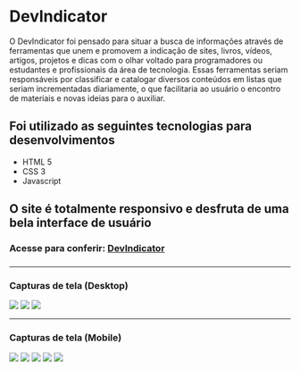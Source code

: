 <h1>DevIndicator</h1>

<p>O DevIndicator foi pensado para situar a busca de informações através de ferramentas que unem e promovem a indicação de sites, livros, vídeos, artigos, projetos e dicas com o olhar voltado para programadores ou estudantes e profissionais da área de tecnologia. Essas ferramentas seriam responsáveis por classificar e catalogar diversos conteúdos em listas que seriam incrementadas diariamente, o que facilitaria ao usuário o encontro de materiais e novas ideias para o auxiliar.</p>
<h2>Foi utilizado as seguintes tecnologias para desenvolvimentos</h2>
<ul>
    <li>HTML 5</li>
    <li>CSS 3</li>
    <li>Javascript</li>
</ul>
<h2>O site é totalmente responsivo e desfruta de uma bela interface de usuário</h2>
<h3>Acesse para conferir: <a href="https://devindicator.herokuapp.com">DevIndicator</a> <h3>
<hr>
<h3>Capturas de tela (Desktop)</h3>
<img src="frames/dsk1.png">
<img src="frames/dsk2.png">
<img src="frames/dsk3.png">

<hr>
<h3>Capturas de tela (Mobile)</h3>
<img src="frames/mbl1.png">
<img src="frames/mbl2.png">
<img src="frames/mbl3.png">
<img src="frames/mbl4.png">
<img src="frames/mbl5.png">